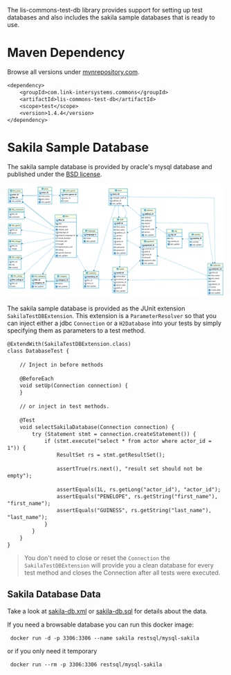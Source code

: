 The lis-commons-test-db library provides support for setting up test databases
and also includes the sakila sample databases that is ready to use.

# Maven Dependency

Browse all versions under [mvnrepository.com](https://mvnrepository.com/artifact/com.link-intersystems.commons/lis-commons-test-db).

    <dependency>
        <groupId>com.link-intersystems.commons</groupId>
        <artifactId>lis-commons-test-db</artifactId>
        <scope>test</scope>
        <version>1.4.4</version>
    </dependency>


# Sakila Sample Database

The sakila sample database is provided by oracle's mysql database
and published under the [BSD license](https://en.wikipedia.org/wiki/BSD_licenses).

![Sakila Sample Database ERM](sakila.png)

The sakila sample database is provided as the JUnit extension `SakilaTestDBExtension`.
This extension is a `ParameterResolver` so that you can inject either a jdbc `Connection`
or a `H2Database` into your tests by simply specifying them as parameters to a test method.

    @ExtendWith(SakilaTestDBExtension.class)
    class DatabaseTest {
    
        // Inject in before methods
    
        @BeforeEach
        void setUp(Connection connection) {
        }
    
        // or inject in test methods.
    
        @Test
        void selectSakilaDatabase(Connection connection) {
            try (Statement stmt = connection.createStatement()) {
                if (stmt.execute("select * from actor where actor_id = 1")) {
                    ResultSet rs = stmt.getResultSet();
    
                    assertTrue(rs.next(), "result set should not be empty");
    
                    assertEquals(1L, rs.getLong("actor_id"), "actor_id");
                    assertEquals("PENELOPE", rs.getString("first_name"), "first_name");
                    assertEquals("GUINESS", rs.getString("last_name"), "last_name");
                }
            }
        }
    }

> You don't need to close or reset the `Connection` the `SakilaTestDBExtension` will provide you a clean
> database for every test method and closes the Connection after all tests were executed.

## Sakila Database Data

Take a look at [sakila-db.xml](https://raw.githubusercontent.com/link-intersystems/lis-commons/master/lis-commons-test-db/src/main/resources/com/link_intersystems/test/db/sakila/sakila-db.xml)
or [sakila-db.sql](https://raw.githubusercontent.com/link-intersystems/lis-commons/master/lis-commons-test-db/src/main/resources/com/link_intersystems/test/db/sakila/sakila-db.sql)
for details about the data.

If you need a browsable database you can run this docker image:

     docker run -d -p 3306:3306 --name sakila restsql/mysql-sakila

or if you only need it temporary

     docker run --rm -p 3306:3306 restsql/mysql-sakila